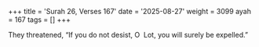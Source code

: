 +++
title = 'Surah 26, Verses 167'
date = '2025-08-27'
weight = 3099
ayah = 167
tags = []
+++

They threatened, “If you do not desist, O  Lot, you will surely be expelled.”